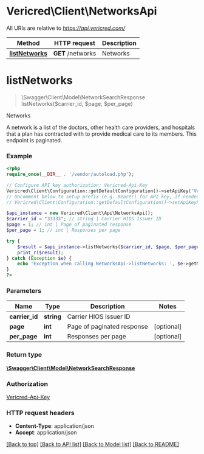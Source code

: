 # Vericred\Client\NetworksApi

All URIs are relative to *https://api.vericred.com/*

Method | HTTP request | Description
------------- | ------------- | -------------
[**listNetworks**](NetworksApi.md#listNetworks) | **GET** /networks | Networks


# **listNetworks**
> \Swagger\Client\Model\NetworkSearchResponse listNetworks($carrier_id, $page, $per_page)

Networks

A network is a list of the doctors, other health care providers, and hospitals that a plan has contracted with to provide medical care to its members. This endpoint is paginated.

### Example
```php
<?php
require_once(__DIR__ . '/vendor/autoload.php');

// Configure API key authorization: Vericred-Api-Key
Vericred\Client\Configuration::getDefaultConfiguration()->setApiKey('Vericred-Api-Key', 'YOUR_API_KEY');
// Uncomment below to setup prefix (e.g. Bearer) for API key, if needed
// Vericred\Client\Configuration::getDefaultConfiguration()->setApiKeyPrefix('Vericred-Api-Key', 'Bearer');

$api_instance = new Vericred\Client\Api\NetworksApi();
$carrier_id = "33333"; // string | Carrier HIOS Issuer ID
$page = 1; // int | Page of paginated response
$per_page = 1; // int | Responses per page

try {
    $result = $api_instance->listNetworks($carrier_id, $page, $per_page);
    print_r($result);
} catch (Exception $e) {
    echo 'Exception when calling NetworksApi->listNetworks: ', $e->getMessage(), PHP_EOL;
}
?>
```

### Parameters

Name | Type | Description  | Notes
------------- | ------------- | ------------- | -------------
 **carrier_id** | **string**| Carrier HIOS Issuer ID |
 **page** | **int**| Page of paginated response | [optional]
 **per_page** | **int**| Responses per page | [optional]

### Return type

[**\Swagger\Client\Model\NetworkSearchResponse**](../Model/NetworkSearchResponse.md)

### Authorization

[Vericred-Api-Key](../../README.md#Vericred-Api-Key)

### HTTP request headers

 - **Content-Type**: application/json
 - **Accept**: application/json

[[Back to top]](#) [[Back to API list]](../../README.md#documentation-for-api-endpoints) [[Back to Model list]](../../README.md#documentation-for-models) [[Back to README]](../../README.md)

